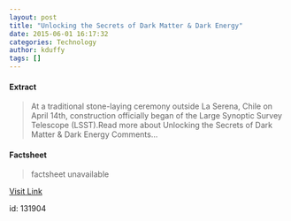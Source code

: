 ```yaml
---
layout: post
title: "Unlocking the Secrets of Dark Matter & Dark Energy"
date: 2015-06-01 16:17:32
categories: Technology
author: kduffy
tags: []
---
```



#### Extract
>At a traditional stone-laying ceremony outside La Serena, Chile on April 14th, construction officially began of the Large Synoptic Survey Telescope (LSST).Read more about Unlocking the Secrets of Dark Matter &amp; Dark Energy Comments...

#### Factsheet
>factsheet unavailable

[Visit Link](http://www.pddnet.com/news/2015/06/unlocking-secrets-dark-matter-dark-energy)

id:  131904


